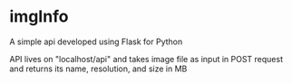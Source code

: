 # imgInfo

A simple api developed using Flask for Python

API lives on "localhost/api" and takes image file as input in POST request and returns its name, resolution, and size in MB
